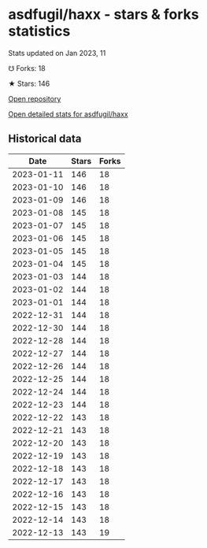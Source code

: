 # asdfugil/haxx - stars & forks statistics

Stats updated on Jan 2023, 11

☋ Forks: 18

★ Stars: 146

[Open repository](https://github.com/asdfugil/haxx)

[Open detailed stats for asdfugil/haxx](https://reviewgithub.com/rep/asdfugil/haxx)

## Historical data
| Date | Stars | Forks |
|------|-------|-------|
| 2023-01-11 | 146 | 18 | 
| 2023-01-10 | 146 | 18 | 
| 2023-01-09 | 146 | 18 | 
| 2023-01-08 | 145 | 18 | 
| 2023-01-07 | 145 | 18 | 
| 2023-01-06 | 145 | 18 | 
| 2023-01-05 | 145 | 18 | 
| 2023-01-04 | 145 | 18 | 
| 2023-01-03 | 144 | 18 | 
| 2023-01-02 | 144 | 18 | 
| 2023-01-01 | 144 | 18 | 
| 2022-12-31 | 144 | 18 | 
| 2022-12-30 | 144 | 18 | 
| 2022-12-28 | 144 | 18 | 
| 2022-12-27 | 144 | 18 | 
| 2022-12-26 | 144 | 18 | 
| 2022-12-25 | 144 | 18 | 
| 2022-12-24 | 144 | 18 | 
| 2022-12-23 | 144 | 18 | 
| 2022-12-22 | 143 | 18 | 
| 2022-12-21 | 143 | 18 | 
| 2022-12-20 | 143 | 18 | 
| 2022-12-19 | 143 | 18 | 
| 2022-12-18 | 143 | 18 | 
| 2022-12-17 | 143 | 18 | 
| 2022-12-16 | 143 | 18 | 
| 2022-12-15 | 143 | 18 | 
| 2022-12-14 | 143 | 18 | 
| 2022-12-13 | 143 | 19 | 

